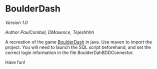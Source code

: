 # BoulderDash

*Version 1.0*


*Author PaulCombal, DMaxence, Tejeshhhh*

A recreation of the game [BoulderDash](http://www.retrogames.cz/play_232-NES.php) in java. Use maven to import the project. 
You will need to launch the SQL script beforehand, and set the correct login information in the file BoulderDahBDDConnector.


Have fun!
